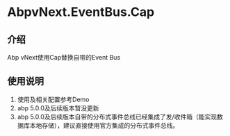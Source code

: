 # AbpvNext.EventBus.Cap


## 介绍
Abp vNext使用Cap替换自带的Event Bus


## 使用说明

1. 使用及相关配置参考Demo
2. abp 5.0.0及后续版本暂没更新
3. abp 5.0.0及后续版本自带的分布式事件总线已经集成了发/收件箱（能实现数据库本地存储），建议直接使用官方集成的分布式事件总线。
